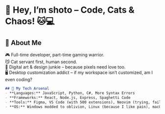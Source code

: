 # 👾 Hey, I’m shoto – Code, Cats & Chaos! 🐱💻  

## 🚀 About Me  
🎮 Full-time developer, part-time gaming warrior.  
😼 Cat servant first, human second.  
🎨 Digital art & design junkie – because pixels need love too.  
🖥️ Desktop customization addict – if my workspace isn’t customized, am I even coding?  


```md
## 🔧 My Tech Arsenal  
- **Languages:** JavaScript, Python, C#, More Syntax Errors  
- **Frameworks:** React, Node.js, Express, Spaghetti Code  
- **Tools:** Figma, VS Code (with 500 extensions), Neovim (trying, failing), Blender  
- **OS:** Windows modded to oblivion, Linux (because I like pain), macOS (only for design)  

